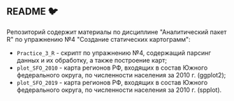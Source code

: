 ## README :bird:

Репозиторий содержит материалы по дисциплине "Аналитический пакет R" по упражнению №4 "Создание статических картограмм":

* ```Practice_3_R``` - скрипт по упражнению №4, содержащий парсинг данных и их обработку, а также построение карт;
* ```plot_SFO_2010``` -  карта регионов РФ, входящих в состав Южного федерального округа, по численности населения за 2010 г. (ggplot2);
* ```plot_SFO_2019``` - карта регионов РФ, входящих в состав Южного федерального округа, по численности населения за 2010 г. (spplot).
